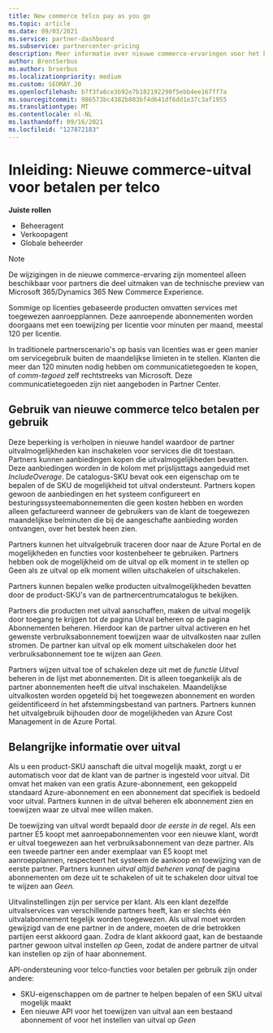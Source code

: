 ```yaml
---
title: New commerce telco pay as you go
ms.topic: article
ms.date: 09/03/2021
ms.service: partner-dashboard
ms.subservice: partnercenter-pricing
description: Meer informatie over nieuwe commerce-ervaringen voor het kopen van aanbiedingen waarmee u kunt betalen wanneer u over de uitval gaat.
author: BrentSerbus
ms.author: brserbus
ms.localizationpriority: medium
ms.custom: SEOMAY.20
ms.openlocfilehash: b7f3fa6ce3b92e7b182192290f5ebb4ee167ff7a
ms.sourcegitcommit: 986573bc4382b803bf4d641df6dd1e37c3af1955
ms.translationtype: MT
ms.contentlocale: nl-NL
ms.lasthandoff: 09/16/2021
ms.locfileid: "127872183"
---
```

# <a name="introduction-new-commerce-overage-for-telco-pay-as-you-go"></a>Inleiding: Nieuwe commerce-uitval voor betalen per telco

**Juiste rollen**

- Beheeragent
- Verkoopagent
- Globale beheerder

> [!NOTE]
> De wijzigingen in de nieuwe commerce-ervaring zijn momenteel alleen beschikbaar voor partners die deel uitmaken van de technische preview van Microsoft 365/Dynamics 365 New Commerce Experience.

Sommige op licenties gebaseerde producten omvatten services met toegewezen aanroepplannen. Deze aanroepende abonnementen worden doorgaans met een toewijzing per licentie voor minuten per maand, meestal 120 per licentie.

In traditionele partnerscenario's op basis van licenties was er geen manier om servicegebruik buiten de maandelijkse limieten in te stellen. Klanten die meer dan 120 minuten nodig hebben om communicatietegoeden te kopen, of *comm-tegoed* zelf rechtstreeks van Microsoft.  Deze communicatietegoeden zijn niet aangeboden in Partner Center.

## <a name="using-new-commerce-telco-pay-as-you-go"></a>Gebruik van nieuwe commerce telco betalen per gebruik ##

Deze beperking is verholpen in nieuwe handel waardoor de partner uitvalmogelijkheden kan inschakelen voor services die dit toestaan. Partners kunnen aanbiedingen kopen die uitvalmogelijkheden bevatten. Deze aanbiedingen worden in de kolom met prijslijsttags aangeduid met *IncludeOverage*. De catalogus-SKU bevat ook een eigenschap om te bepalen of de SKU de mogelijkheid tot uitval ondersteunt. Partners kopen gewoon de aanbiedingen en het systeem configureert en besturingssysteemabonnementen die geen kosten hebben en worden alleen gefactureerd wanneer de gebruikers van de klant de toegewezen maandelijkse belminuten die bij de aangeschafte aanbieding worden ontvangen, over het bestek heen zien.

Partners kunnen het uitvalgebruik traceren door naar de Azure Portal en de mogelijkheden en functies voor kostenbeheer te gebruiken. Partners hebben ook de mogelijkheid om de  uitval op elk moment in te stellen op Geen als ze uitval op elk moment willen uitschakelen of uitschakelen.

Partners kunnen bepalen welke producten uitvalmogelijkheden bevatten door de product-SKU's van de partnercentrumcatalogus te bekijken. 

Partners die producten met uitval aanschaffen, maken de uitval mogelijk door toegang te krijgen tot *de* pagina Uitval beheren op de pagina Abonnementen beheren. Hierdoor kan de partner uitval activeren en het gewenste verbruiksabonnement toewijzen waar de uitvalkosten naar zullen stromen. De partner kan uitval op elk moment uitschakelen door het verbruiksabonnement toe te wijzen aan *Geen.*

Partners wijzen uitval toe of schakelen deze uit met de *functie Uitval* beheren in de lijst met abonnementen. Dit is alleen toegankelijk als de partner abonnementen heeft die uitval inschakelen. Maandelijkse uitvalkosten worden opgeteld bij het toegewezen abonnement en worden geïdentificeerd in het afstemmingsbestand van partners. Partners kunnen het uitvalgebruik bijhouden door de mogelijkheden van Azure Cost Management in de Azure Portal. 

## <a name="important-details-about-overage"></a>Belangrijke informatie over uitval ##

Als u een product-SKU aanschaft die uitval mogelijk maakt, zorgt u er automatisch voor dat de klant van de partner is ingesteld voor uitval. Dit omvat het maken van een gratis Azure-abonnement, een gekoppeld standaard Azure-abonnement en een abonnement dat specifiek is bedoeld voor uitval. Partners kunnen in de uitval beheren elk abonnement zien en toewijzen waar ze uitval mee willen maken.

De toewijzing van uitval wordt bepaald door *de eerste in de* regel. Als een partner E5 koopt met aanroepabonnementen voor een nieuwe klant, wordt er uitval toegewezen aan het verbruiksabonnement van deze partner. Als een tweede partner een ander exemplaar van E5 koopt met aanroepplannen, respecteert het systeem de aankoop en toewijzing van de eerste partner. Partners kunnen *uitval altijd beheren vanaf* de pagina abonnementen om deze uit te schakelen of uit te schakelen door uitval toe te wijzen aan *Geen.*

Uitvalinstellingen zijn per service per klant. Als een klant dezelfde uitvalservices van verschillende partners heeft, kan er slechts één uitvalabonnement tegelijk worden toegewezen. Als uitval moet worden gewijzigd van de ene partner in de andere, moeten de drie betrokken partijen eerst akkoord gaan. Zodra de klant akkoord gaat, kan de bestaande partner gewoon uitval instellen *op* Geen, zodat de andere partner de uitval kan instellen op zijn of haar abonnement.

API-ondersteuning voor telco-functies voor betalen per gebruik zijn onder andere:

- SKU-eigenschappen om de partner te helpen bepalen of een SKU uitval mogelijk maakt
- Een nieuwe API voor het toewijzen van uitval aan een bestaand abonnement of voor het instellen van uitval op *Geen*
